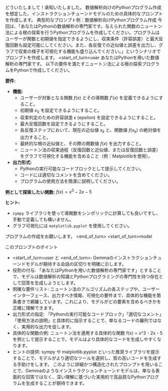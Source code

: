 どういたしまして！承知いたしました。
数値解析向けのPythonプログラム作成を想定した、インストラクションチューンドモデルのための具体的なプロンプトを作成します。
典型的なプロンプト例：数値解析向けPythonプログラム作成
今回は、「あなたはPythonの数値解析の専門家です。与えられた関数のニュートン法による根の探索を行うPythonプログラムを作成してください。プログラムはユーザーが関数と初期値を指定できるようにし、収束条件（許容誤差）と最大反復回数も設定可能にしてください。また、各反復での近似値と誤差を出力し、グラフで収束の様子を可視化する機能も盛り込んでください。」というシナリオでプロンプトを作成します。
<start_of_turn>user
あなたはPythonを用いた数値解析の専門家です。
以下の要件を満たすニュートン法による根の探索プログラムをPythonで作成してください。

**要件:**
* **機能:**
    * ユーザーが対象となる関数 $f(x)$ とその導関数 $f'(x)$ を定義できるようにすること。
    * 初期値 $x_0$ を設定できるようにすること。
    * 収束判定のための許容誤差 $\epsilon$ (epsilon) を設定できるようにすること。
    * 最大反復回数を設定できるようにすること。
    * 各反復ステップにおいて、現在の近似値 $x_k$ と、関数値 $f(x_k)$ の絶対値を出力すること。
    * 最終的な根の近似値と、その際の関数値 $f(x)$ を出力すること。
    * ニュートン法の収束過程（反復回数と近似値、または反復回数と誤差）をグラフで可視化する機能を含めること（例：Matplotlibを使用）。
* **出力形式:**
    * Pythonの実行可能なコードブロックとして提示してください。
    * コードには適切なコメントを含めてください。
    * プログラムの使用方法を簡潔に説明してください。

**例として探索したい関数:**
$f(x) = x^3 - 2x - 5$

**ヒント:**
* `sympy` ライブラリを使って導関数をシンボリックに計算しても良いですし、手動で定義しても構いません。
* グラフ可視化には `matplotlib.pyplot` を使用してください。

プログラムの作成をお願いします。
<end_of_turn>
<start_of_turn>model

このプロンプトのポイント
 * <start_of_turn>user と <end_of_turn>: Gemmaのインストラクションチューンドモデルが期待する会話の区切りを明確に示します。
 * 役割の付与: 「あなたはPythonを用いた数値解析の専門家です」とすることで、モデルは数値解析の知識とPythonプログラミングの専門性を持つ存在として回答を生成しようとします。
 * 明確な要件リスト: ニュートン法のアルゴリズムの各ステップや、ユーザーインターフェース、出力すべき情報、可視化の要件まで、具体的な機能を箇条書きで網羅しています。これにより、モデルがどの要素を含めるべきかを正確に理解できます。
 * 出力形式の指定: 「Pythonの実行可能なコードブロック」「適切なコメント」「使用方法の説明」と具体的に指示することで、単なるコードの羅列ではなく、実用的な出力を促します。
 * 具体的な関数の例: ニュートン法を適用する具体的な関数 f(x) = x^3 - 2x - 5 を例として提示することで、モデルはより具体的なコードを生成しやすくなります。
 * ヒントの提供: sympy や matplotlib.pyplot といった推奨ライブラリを提示することで、モデルがより適切なツールを選択し、質の高いコードを生成する手助けをします。
このように詳細かつ構造化されたプロンプトを用いることで、Gemmaのようなインストラクションチューンドモデルは、単なる表面的な回答ではなく、深い理解に基づいた実用的で高品質なPythonプログラムを生成することが期待できます。
